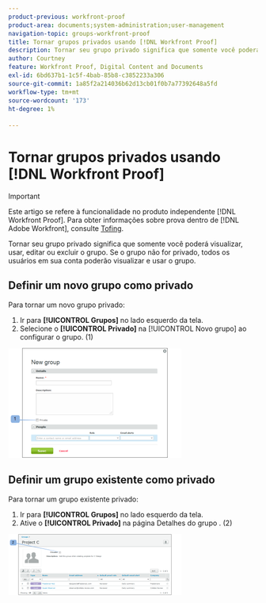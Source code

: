 ```yaml
---
product-previous: workfront-proof
product-area: documents;system-administration;user-management
navigation-topic: groups-workfront-proof
title: Tornar grupos privados usando [!DNL Workfront Proof]
description: Tornar seu grupo privado significa que somente você poderá visualizar, usar, editar ou excluir o grupo. Se o grupo não for privado, todos os usuários em sua conta poderão visualizar e usar o grupo.
author: Courtney
feature: Workfront Proof, Digital Content and Documents
exl-id: 6bd637b1-1c5f-4bab-85b8-c3852233a306
source-git-commit: 1a85f2a214036b62d13cb01f0b7a77392648a5fd
workflow-type: tm+mt
source-wordcount: '173'
ht-degree: 1%

---
```


# Tornar grupos privados usando [!DNL Workfront Proof]

>[!IMPORTANT]
>
>Este artigo se refere à funcionalidade no produto independente [!DNL Workfront Proof]. Para obter informações sobre prova dentro de [!DNL Adobe Workfront], consulte [Tofing](../../../review-and-approve-work/proofing/proofing.md).

Tornar seu grupo privado significa que somente você poderá visualizar, usar, editar ou excluir o grupo. Se o grupo não for privado, todos os usuários em sua conta poderão visualizar e usar o grupo.

## Definir um novo grupo como privado

Para tornar um novo grupo privado:

1. Ir para **[!UICONTROL Grupos]** no lado esquerdo da tela.
1. Selecione o **[!UICONTROL Privado]** na [!UICONTROL Novo grupo] ao configurar o grupo. (1)

![Private_new_group.png](assets/private-new-group-350x221.png)

## Definir um grupo existente como privado

Para tornar um grupo existente privado:

1. Ir para **[!UICONTROL Grupos]** no lado esquerdo da tela.
1. Ative o **[!UICONTROL Privado]** na página Detalhes do grupo . (2)

![Private_Group_Details.png](assets/private-group-details-350x123.png)
